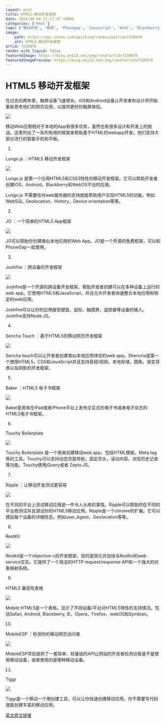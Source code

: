 ```yaml
---
layout: post
title: HTML5-移动开发框架
date: 2024-04-04 21:17:47 +0800
categories: ['Html']
tags: ['移动开发', '框架', 'Phonegap', 'Javascript', 'Html', 'Blackberry']
image:
    path: https://api.vvhan.com/api/bing?rand=sj&artid=7230970
    alt: HTML5-移动开发框架
artid: 7230970
render_with_liquid: false
featuredImage: https://bing.ee123.net/img/rand?artid=7230970
featuredImagePreview: https://bing.ee123.net/img/rand?artid=7230970
---
```


# HTML5 移动开发框架

在过去的两年里，触屏设备飞速增长。iOS和Android设备让开发者和设计师开始重新思考他们的网页应用，以提供更好的触屏体验。

![](https://i-blog.csdnimg.cn/blog_migrate/63f96969097da13f887b3d0eed4c757f.jpeg)
  
移动Web应用相对于本地的App有很多优势，虽然也有很多设计和开发上的挑战。这里列出了一系列有用的框架来帮助基于HTML的webapp开发。他们支持大部分流行的智能手机和平板。
  
  
1.
Lungo.js
：HTML5 移动开发框架
  
![](https://i-blog.csdnimg.cn/blog_migrate/1f3bb9f9ae8ae6cb92b1ee618c3d82d4.jpeg)

Lungo.js 是第一个应用HTML5和CSS3特性的移动开发框架。它可以帮助开发者创建iOS，Android，Blackberry和WebOS平台的应用。
  
  
Lungo.js 不需要任何web服务器的支持就能帮助用户实现HTML5的功能，例如WebSQL, Geolocation，History，Device orientation等等。
  
  
2.
JO
：一个简单的HTML5 App框架

![](https://i-blog.csdnimg.cn/blog_migrate/d05699d8565190a3aca27f4a411df6bd.jpeg)
  
JO可以帮助你创建类似本地应用的Web App。JO是一个开源的免费框架，可以和PhoneGap一起使用。
  
  
3.
Joshfire
：跨设备的开发框架

![](https://i-blog.csdnimg.cn/blog_migrate/2a78e6be60a26d2b94b93e85a1dc771d.jpeg)
  
Joshfire是一个开源的跨设备开发框架，帮助开发者创建可以在多种设备上运行的web app。它使用HTML5和JavaScript，并且允许开发者快速整合本地应用和特定的web应用。
  
  
Joshfire可以让你的应用接受键盘，鼠标，触摸屏，遥控器等设备的输入。Joshfire支持Node.JS。
  
  
4.
Sencha Touch
：基于HTML5的移动网页开发框架

![](https://i-blog.csdnimg.cn/blog_migrate/c6ce0b8efc0b4435f7d4ac856fb88c3a.jpeg)
  
Sencha touch可以让开发者创建类似本地应用体验的web app。Shencha是第一个使用HTML5，CSS和JavaScript并且支持音频/视频，本地存储，圆角，渐变背景以及阴影的开发框架。
  
  
5.
Baker
：HTML5 电子书框架

![](https://i-blog.csdnimg.cn/blog_migrate/64012e99260cde01c02a1bbb8a45d127.jpeg)
  
Baker是用来在iPad或者iPhone平台上发布交互式的电子书或者电子杂志的HTML5电子书框架。.
  
  
6.
Touchy Boilerplate

![](https://i-blog.csdnimg.cn/blog_migrate/5054931afede1099389e1dc326e43cfb.jpeg)
  
Touchy Boilerplate 是一个用来创建移动web app，包括HTML模板，Meta tag等的工具。Touchy可以支持动态页面导航，固定页头，滚动内容，浏览历史记录等功能。Touchy使用jQuery或者 Zepto.JS。
  
  
7.
Ripple
：让移动开发测试更容易

![](https://i-blog.csdnimg.cn/blog_migrate/48152dbb32868dd4f10875c3f8a1d8db.jpeg)
  
在不同的平台上测试移动应用是一件令人头疼的事情。Ripple可以帮助你在不同的平台商测试并且调试你的HTML5移动应用。Ripple是一个chrome的扩展。它可以模拟每个设备的详细信息，例如user\_Agent，Geolocation等等。
  
  
8.
RestKit

![](https://i-blog.csdnimg.cn/blog_migrate/b38d28397b6c9bbbd175a0e6bfe44f4a.jpeg)
  
Restkit是一个objective-c的开发框架，目的是简化并加快与Restful的web service交互。它提供了一个简洁的HTTP request/response API和一个强大的对象映射系统。
  
  
9.
HTML5 兼容性表格

![](https://i-blog.csdnimg.cn/blog_migrate/b4b8084e2f08cb2b1be7071a7624cf59.jpeg)
  
Mobile HTML5是一个表格，显示了不同设备/平台对HTML5特性的支持情况。包括Safari, Android, Blackberry, IE，Opera，Firefox，webOS和Symbian。
  
  
10.
MobileESP
：检测你的移动网页访问者

![](https://i-blog.csdnimg.cn/blog_migrate/2616e97c3f431276efc0687552ac0f50.jpeg)
  
MobileESP项目提供了一套简单、轻量级的API让网站的开发者检测访客是不是使用移动设备，或者使用的是哪种移动设备。
  
  
11.
Tiggr

![](https://i-blog.csdnimg.cn/blog_migrate/2b7530d595fa0f9cb579778ea979fa6f.jpeg)
  
Tiggr是一个移动一个用创建工具，可以让你快速创建移动应用。你不需要写代码就能创建丰富的移动应用。

[英文原文链接](http://skytechgeek.com/2011/11/html5-frameworks-and-useful-apps-for-mobile-web-development/)